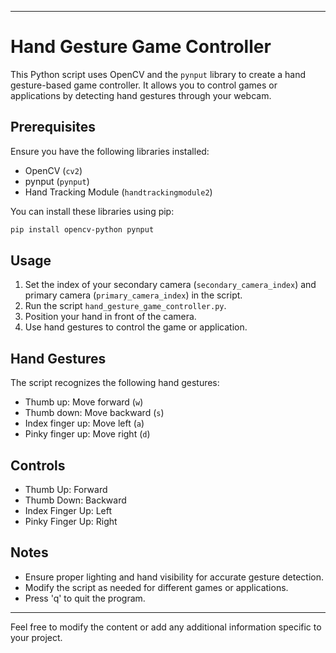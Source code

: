 
---

# Hand Gesture Game Controller

This Python script uses OpenCV and the `pynput` library to create a hand gesture-based game controller. It allows you to control games or applications by detecting hand gestures through your webcam.

## Prerequisites

Ensure you have the following libraries installed:
- OpenCV (`cv2`)
- pynput (`pynput`)
- Hand Tracking Module (`handtrackingmodule2`)

You can install these libraries using pip:
```bash
pip install opencv-python pynput
```

## Usage

1. Set the index of your secondary camera (`secondary_camera_index`) and primary camera (`primary_camera_index`) in the script.
2. Run the script `hand_gesture_game_controller.py`.
3. Position your hand in front of the camera.
4. Use hand gestures to control the game or application.

## Hand Gestures

The script recognizes the following hand gestures:
- Thumb up: Move forward (`w`)
- Thumb down: Move backward (`s`)
- Index finger up: Move left (`a`)
- Pinky finger up: Move right (`d`)

## Controls

- Thumb Up: Forward
- Thumb Down: Backward
- Index Finger Up: Left
- Pinky Finger Up: Right

## Notes

- Ensure proper lighting and hand visibility for accurate gesture detection.
- Modify the script as needed for different games or applications.
- Press 'q' to quit the program.

---

Feel free to modify the content or add any additional information specific to your project.

